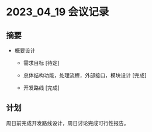 # 2023_04_19 会议记录

## 摘要
- 概要设计
  * 需求目标 [待定]

  * 总体结构功能，处理流程，外部接口，模块设计 [完成]

  * 开发路线 [完成]
  
## 计划
周日前完成开发路线设计，周日讨论完成可行性报告。

